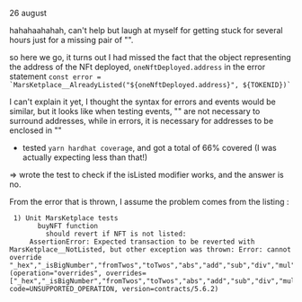 26 august

hahahaahahah, can't help but laugh at myself for getting stuck for several hours just for a missing pair of "".

so here we go, it turns out I had missed the fact that the object representing the address of the NFt deployed, `oneNftDeployed.address` in the error statement `` const error = `MarsKetplace__AlreadyListed("${oneNftDeployed.address}", ${TOKENID})` ``

I can't explain it yet, I thought the syntax for errors and events would be similar, but it looks like when testing events, "" are not necessary to surround addresses, while in errors, it is necessary for addresses to be enclosed in ""

- tested `yarn hardhat coverage`, and got a total of 66% covered (I was actually expecting less than that!)

=> wrote the test to check if the isListed modifier works, and the answer is no.

From the error that is thrown, I assume the problem comes from the listing :

```
 1) Unit MarsKetplace tests
       buyNFT function
         should revert if NFT is not listed:
     AssertionError: Expected transaction to be reverted with MarsKetplace__NotListed, but other exception was thrown: Error: cannot override "_hex","_isBigNumber","fromTwos","toTwos","abs","add","sub","div","mul","mod","pow","and","or","xor","mask","shl","shr","eq","lt","lte","gt","gte","isNegative","isZero","toNumber","toBigInt","toString","toHexString","toJSON" (operation="overrides", overrides=["_hex","_isBigNumber","fromTwos","toTwos","abs","add","sub","div","mul","mod","pow","and","or","xor","mask","shl","shr","eq","lt","lte","gt","gte","isNegative","isZero","toNumber","toBigInt","toString","toHexString","toJSON"], code=UNSUPPORTED_OPERATION, version=contracts/5.6.2)
```
